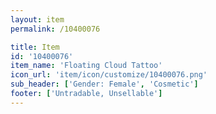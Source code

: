 ```yaml
---
layout: item
permalink: /10400076

title: Item
id: '10400076'
item_name: 'Floating Cloud Tattoo'
icon_url: 'item/icon/customize/10400076.png'
sub_header: ['Gender: Female', 'Cosmetic']
footer: ['Untradable, Unsellable']
---
```

